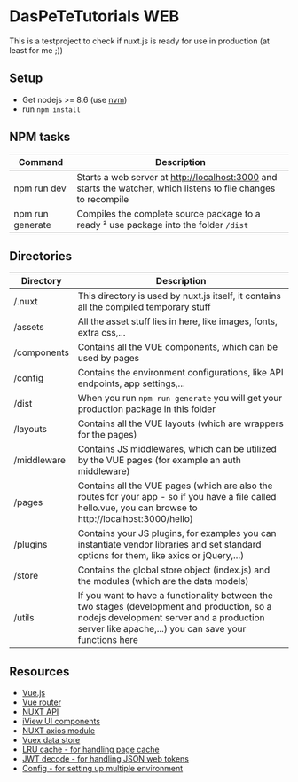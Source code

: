 # DasPeTeTutorials WEB

This is a testproject to check if nuxt.js is ready for use in production (at least for me ;))



## Setup

- Get nodejs >= 8.6 (use [nvm](https://github.com/creationix/nvm))
- run ```npm install```



## NPM tasks

| Command            | Description                                                                                                                                 |
|--------------------|---------------------------------------------------------------------------------------------------------------------------------------------|
|  npm run dev       | Starts a web server at [http://localhost:3000](http://localhost:3000) and starts the watcher, which listens to file changes to recompile    |
|  npm run generate  | Compiles the complete source package to a ready ² use package into the folder ``` /dist ```                                                 |



## Directories

| Directory   | Description                                                                                                                                                                                       |
|-------------|---------------------------------------------------------------------------------------------------------------------------------------------------------------------------------------------------|
| /.nuxt      | This directory is used by nuxt.js itself, it contains all the compiled temporary stuff                                                                                                            |
| /assets     | All the asset stuff lies in here, like images, fonts, extra css,...                                                                                                                               |
| /components | Contains all the VUE components, which can be used by pages                                                                                                                                       |
| /config     | Contains the environment configurations, like API endpoints, app settings,...                                                                                                                     |
| /dist       | When you run ``` npm run generate ``` you will get your production package in this folder                                                                                                         |
| /layouts    | Contains all the VUE layouts (which are wrappers for the pages)                                                                                                                                   |
| /middleware | Contains JS middlewares, which can be utilized by the VUE pages (for example an auth middleware)                                                                                                  |
| /pages      | Contains all the VUE pages (which are also the routes for your app -  so if you have a file called hello.vue, you can browse to http://localhost:3000/hello)                                      |
| /plugins    | Contains your JS plugins, for examples you can  instantiate vendor libraries and set standard options for them, like axios or jQuery,...)                                                         |
| /store      | Contains the global store object (index.js) and the modules (which are the data models)                                                                                                           |
| /utils      | If you want to have a functionality between the two stages  (development and production, so a nodejs development server and a production server like apache,...) you can save your functions here |



## Resources

- [Vue.js](https://vuejs.org/v2/guide/)
- [Vue router](https://router.vuejs.org/en/)
- [NUXT API](https://nuxtjs.org/api/)
- [iView UI components](https://www.iviewui.com/docs/guide/install-en)
- [NUXT axios module](https://github.com/nuxt-community/axios-module)
- [Vuex data store](https://vuex.vuejs.org/en/)
- [LRU cache - for handling page cache](https://github.com/isaacs/node-lru-cache)
- [JWT decode - for handling JSON web tokens](https://github.com/auth0/jwt-decode)
- [Config - for setting up multiple environment](https://github.com/lorenwest/node-config)